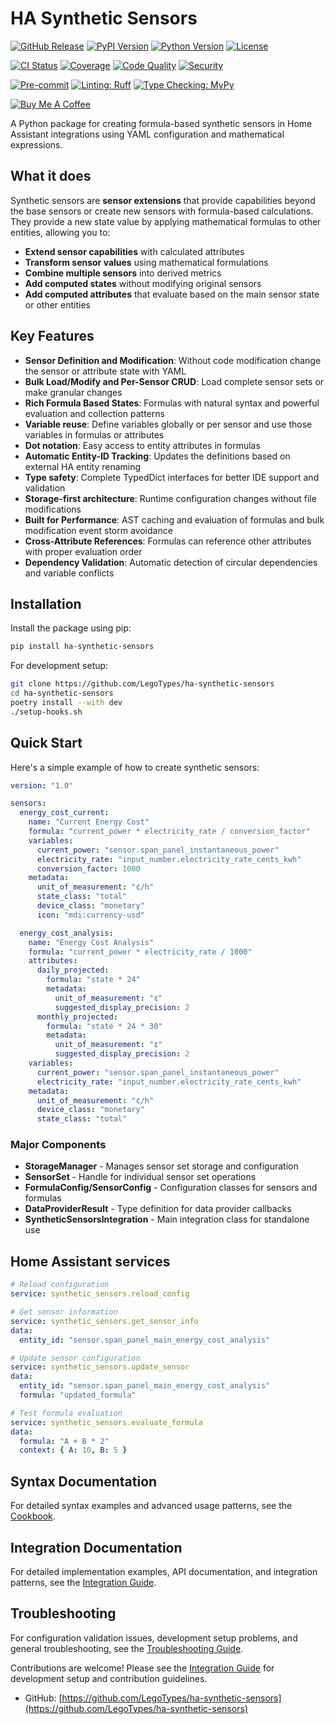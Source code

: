 # HA Synthetic Sensors

[![GitHub Release](https://img.shields.io/github/v/release/LegoTypes/ha-synthetic-sensors?style=flat-square)](https://github.com/LegoTypes/ha-synthetic-sensors/releases)
[![PyPI Version](https://img.shields.io/pypi/v/ha-synthetic-sensors?style=flat-square)](https://pypi.org/project/ha-synthetic-sensors/)
[![Python Version](https://img.shields.io/pypi/pyversions/ha-synthetic-sensors?style=flat-square)](https://pypi.org/project/ha-synthetic-sensors/)
[![License](https://img.shields.io/github/license/LegoTypes/ha-synthetic-sensors?style=flat-square)](https://github.com/LegoTypes/ha-synthetic-sensors/blob/main/LICENSE)

[![CI Status](https://img.shields.io/github/actions/workflow/status/LegoTypes/ha-synthetic-sensors/ci.yml?branch=main&style=flat-square&label=CI)](https://github.com/LegoTypes/ha-synthetic-sensors/actions/workflows/ci.yml)
[![Coverage](https://img.shields.io/codecov/c/github/LegoTypes/ha-synthetic-sensors?style=flat-square)](https://codecov.io/gh/LegoTypes/ha-synthetic-sensors)
[![Code Quality](https://img.shields.io/codefactor/grade/github/LegoTypes/ha-synthetic-sensors?style=flat-square)](https://www.codefactor.io/repository/github/legotypes/ha-synthetic-sensors)
[![Security](https://img.shields.io/snyk/vulnerabilities/github/LegoTypes/ha-synthetic-sensors?style=flat-square)](https://snyk.io/test/github/LegoTypes/ha-synthetic-sensors)

[![Pre-commit](https://img.shields.io/badge/pre--commit-enabled-brightgreen?logo=pre-commit&style=flat-square)](https://github.com/pre-commit/pre-commit)
[![Linting: Ruff](https://img.shields.io/endpoint?url=https://raw.githubusercontent.com/astral-sh/ruff/main/assets/badge/v2.json&style=flat-square)](https://github.com/astral-sh/ruff)
[![Type Checking: MyPy](https://img.shields.io/badge/type%20checking-mypy-blue?style=flat-square)](https://mypy-lang.org/)

[![Buy Me A Coffee](https://img.shields.io/badge/Buy%20Me%20A%20Coffee-support%20development-FFDD00?style=flat-square&logo=buy-me-a-coffee&logoColor=black)](https://www.buymeacoffee.com/cayossarian)

A Python package for creating formula-based synthetic sensors in Home Assistant integrations using YAML configuration and
mathematical expressions.

## What it does

Synthetic sensors are **sensor extensions** that provide capabilities beyond the base sensors or create new sensors with
formula-based calculations. They provide a new state value by applying mathematical formulas to other entities, allowing you
to:

- **Extend sensor capabilities** with calculated attributes
- **Transform sensor values** using mathematical formulations
- **Combine multiple sensors** into derived metrics
- **Add computed states** without modifying original sensors
- **Add computed attributes** that evaluate based on the main sensor state or other entities

## Key Features

- **Sensor Definition and Modification**: Without code modification change the sensor or attribute state with YAML
- **Bulk Load/Modify and Per-Sensor CRUD**: Load complete sensor sets or make granular changes
- **Rich Formula Based States**: Formulas with natural syntax and powerful evaluation and collection patterns
- **Variable reuse**: Define variables globally or per sensor and use those variables in formulas or attributes
- **Dot notation**: Easy access to entity attributes in formulas
- **Automatic Entity-ID Tracking**: Updates the definitions based on external HA entity renaming
- **Type safety**: Complete TypedDict interfaces for better IDE support and validation
- **Storage-first architecture**: Runtime configuration changes without file modifications
- **Built for Performance**: AST caching and evaluation of formulas and bulk modification event storm avoidance
- **Cross-Attribute References**: Formulas can reference other attributes with proper evaluation order
- **Dependency Validation**: Automatic detection of circular dependencies and variable conflicts

## Installation

Install the package using pip:

```bash
pip install ha-synthetic-sensors
```

For development setup:

```bash
git clone https://github.com/LegoTypes/ha-synthetic-sensors
cd ha-synthetic-sensors
poetry install --with dev
./setup-hooks.sh
```

## Quick Start

Here's a simple example of how to create synthetic sensors:

```yaml
version: "1.0"

sensors:
  energy_cost_current:
    name: "Current Energy Cost"
    formula: "current_power * electricity_rate / conversion_factor"
    variables:
      current_power: "sensor.span_panel_instantaneous_power"
      electricity_rate: "input_number.electricity_rate_cents_kwh"
      conversion_factor: 1000
    metadata:
      unit_of_measurement: "¢/h"
      state_class: "total"
      device_class: "monetary"
      icon: "mdi:currency-usd"

  energy_cost_analysis:
    name: "Energy Cost Analysis"
    formula: "current_power * electricity_rate / 1000"
    attributes:
      daily_projected:
        formula: "state * 24"
        metadata:
          unit_of_measurement: "¢"
          suggested_display_precision: 2
      monthly_projected:
        formula: "state * 24 * 30"
        metadata:
          unit_of_measurement: "¢"
          suggested_display_precision: 2
    variables:
      current_power: "sensor.span_panel_instantaneous_power"
      electricity_rate: "input_number.electricity_rate_cents_kwh"
    metadata:
      unit_of_measurement: "¢/h"
      device_class: "monetary"
      state_class: "total"
```

### Major Components

- **StorageManager** - Manages sensor set storage and configuration
- **SensorSet** - Handle for individual sensor set operations
- **FormulaConfig/SensorConfig** - Configuration classes for sensors and formulas
- **DataProviderResult** - Type definition for data provider callbacks
- **SyntheticSensorsIntegration** - Main integration class for standalone use

## Home Assistant services

```yaml
# Reload configuration
service: synthetic_sensors.reload_config

# Get sensor information
service: synthetic_sensors.get_sensor_info
data:
  entity_id: "sensor.span_panel_main_energy_cost_analysis"

# Update sensor configuration
service: synthetic_sensors.update_sensor
data:
  entity_id: "sensor.span_panel_main_energy_cost_analysis"
  formula: "updated_formula"

# Test formula evaluation
service: synthetic_sensors.evaluate_formula
data:
  formula: "A + B * 2"
  context: { A: 10, B: 5 }
```

## Syntax Documentation

For detailed syntax examples and advanced usage patterns, see the [Cookbook](docs/cookbook.md).

## Integration Documentation

For detailed implementation examples, API documentation, and integration patterns, see the
[Integration Guide](docs/Synthetic_Sensors_Integration_Guide.md).

## Troubleshooting

For configuration validation issues, development setup problems, and general troubleshooting, see the
[Troubleshooting Guide](docs/troubleshooting.md).

Contributions are welcome! Please see the [Integration Guide](docs/Synthetic_Sensors_Integration_Guide.md) for development
setup and contribution guidelines.

- GitHub: [https://github.com/LegoTypes/ha-synthetic-sensors](https://github.com/LegoTypes/ha-synthetic-sensors)
